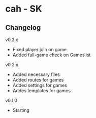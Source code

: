 cah - SK 
========

Changelog
---------
v0.3.x
* Fixed player join on game
* Added full-game check on Gameslist

v0.2.x
* Added necessary files
* Added routes for games
* Added settings for games
* Addes templates for games

v0.1.0
* Starting

